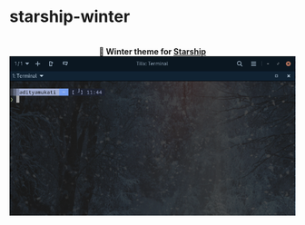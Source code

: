 #  starship-winter

<div align="center">
    <br>
    <b>🎨 Winter theme for <a href="https://starship.rs/">Starship</a></b>
    <img src="screenshot1.png" />
</div>
